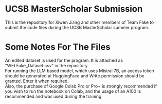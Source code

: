 # UCSB MasterScholar Submission
This is the repository for Xiwen Jiang and other members of Team Fake to submit the code files during the UCSB MasterScholar summer program.

# Some Notes For The Files
An edited dataset is used for the program. It is attached as "WELFake_Dataset.csv" in the repository.<br>
For running the LLM based model, which uses Mistral 7B, an access token should be generated at HuggingFace and Write permission should be granted. Enter it when required.<br>
Also, the purchase of Google Colab Pro or Pro+ is strongly recommended if you wish to run the notebook on Colab, and the usage of an A100 is recommended and was used during the training.<br>
